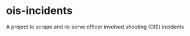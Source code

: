 ois-incidents
=============

A project to scrape and re-serve officer involved shooting (OIS) incidents
